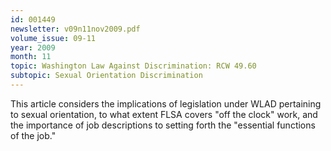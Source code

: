 ```yaml
---
id: 001449
newsletter: v09n11nov2009.pdf
volume_issue: 09-11
year: 2009
month: 11
topic: Washington Law Against Discrimination: RCW 49.60
subtopic: Sexual Orientation Discrimination
---
```


This article considers the implications of legislation under WLAD pertaining to sexual orientation, to what extent FLSA covers "off the clock" work, and the importance of job descriptions to setting forth the "essential functions of the job."